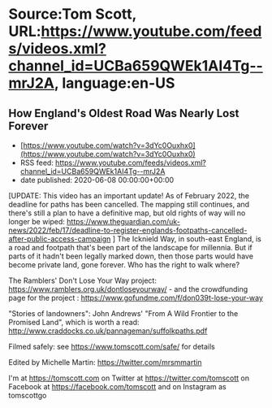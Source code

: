 # Source:Tom Scott, URL:https://www.youtube.com/feeds/videos.xml?channel_id=UCBa659QWEk1AI4Tg--mrJ2A, language:en-US

## How England's Oldest Road Was Nearly Lost Forever
 - [https://www.youtube.com/watch?v=3dYc0Ouxhx0](https://www.youtube.com/watch?v=3dYc0Ouxhx0)
 - RSS feed: https://www.youtube.com/feeds/videos.xml?channel_id=UCBa659QWEk1AI4Tg--mrJ2A
 - date published: 2020-06-08 00:00:00+00:00

[UPDATE: This video has an important update! As of February 2022, the deadline for paths has been cancelled. The mapping still continues, and there's still a plan to have a definitive map, but old rights of way will no longer be wiped: https://www.theguardian.com/uk-news/2022/feb/17/deadline-to-register-englands-footpaths-cancelled-after-public-access-campaign ] The Icknield Way, in south-east England, is a road and footpath that's been part of the landscape for millennia. But if parts of it hadn't been legally marked down, then those parts would have become private land, gone forever. Who has the right to walk where?

The Ramblers' Don't Lose Your Way project: https://www.ramblers.org.uk/dontloseyourway/ - and the crowdfunding page for the project : https://www.gofundme.com/f/don039t-lose-your-way

"Stories of landowners": John Andrews' "From A Wild Frontier to the Promised Land", which is worth a read: http://www.craddocks.co.uk/pannageman/suffolkpaths.pdf

Filmed safely: see https://www.tomscott.com/safe/ for details

Edited by Michelle Martin: https://twitter.com/mrsmmartin

I'm at https://tomscott.com
on Twitter at https://twitter.com/tomscott
on Facebook at https://facebook.com/tomscott
and on Instagram as tomscottgo

